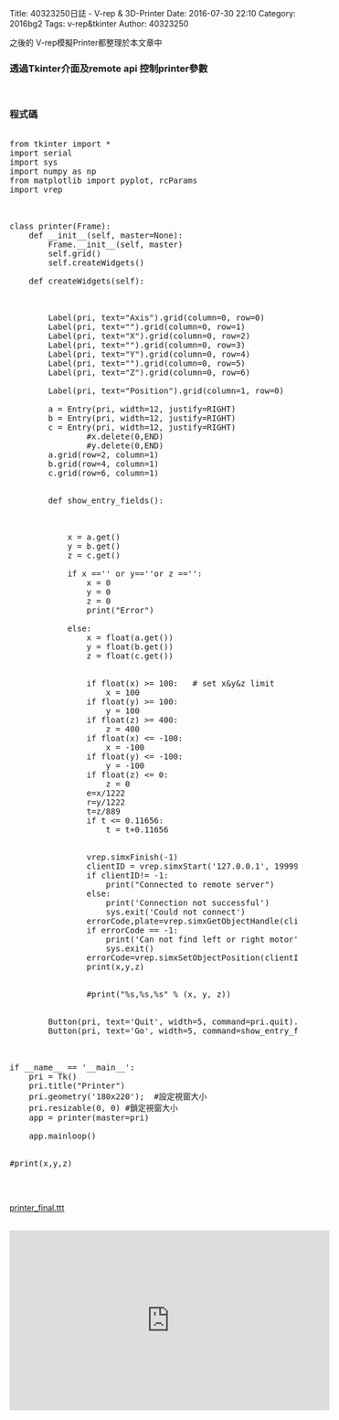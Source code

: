 Title: 40323250日誌 - V-rep & 3D-Printer 
Date: 2016-07-30 22:10
Category: 2016bg2
Tags: v-rep&tkinter 
Author: 40323250


之後的 V-rep模擬Printer都整理於本文章中

<!-- PELICAN_END_SUMMARY -->

<h3>透過Tkinter介面及remote api 控制printer參數</h3>
</br>
<h3>程式碼</h3>

<pre class="brush: python">

from tkinter import *
import serial
import sys
import numpy as np
from matplotlib import pyplot, rcParams
import vrep



class printer(Frame):
    def __init__(self, master=None):
        Frame.__init__(self, master)
        self.grid()
        self.createWidgets()

    def createWidgets(self):
        


        Label(pri, text="Axis").grid(column=0, row=0)
        Label(pri, text="").grid(column=0, row=1)
        Label(pri, text="X").grid(column=0, row=2)
        Label(pri, text="").grid(column=0, row=3)
        Label(pri, text="Y").grid(column=0, row=4)
        Label(pri, text="").grid(column=0, row=5)
        Label(pri, text="Z").grid(column=0, row=6)

        Label(pri, text="Position").grid(column=1, row=0)

        a = Entry(pri, width=12, justify=RIGHT)
        b = Entry(pri, width=12, justify=RIGHT)
        c = Entry(pri, width=12, justify=RIGHT)
                #x.delete(0,END)
                #y.delete(0,END)
        a.grid(row=2, column=1)
        b.grid(row=4, column=1)
        c.grid(row=6, column=1)


        def show_entry_fields():



            x = a.get()
            y = b.get()
            z = c.get()

            if x =='' or y==''or z =='':
                x = 0
                y = 0
                z = 0
                print("Error")
            
            else:
                x = float(a.get())
                y = float(b.get())
                z = float(c.get())


                if float(x) >= 100:   # set x&y&z limit 
                    x = 100
                if float(y) >= 100:
                    y = 100
                if float(z) >= 400:
                    z = 400
                if float(x) <= -100:
                    x = -100
                if float(y) <= -100:
                    y = -100
                if float(z) <= 0:
                    z = 0
                e=x/1222
                r=y/1222
                t=z/889
                if t <= 0.11656:
                    t = t+0.11656


                vrep.simxFinish(-1)
                clientID = vrep.simxStart('127.0.0.1', 19999, True, True, 5000, 5)
                if clientID!= -1:
                    print("Connected to remote server")
                else:
                    print('Connection not successful')
                    sys.exit('Could not connect')
                errorCode,plate=vrep.simxGetObjectHandle(clientID,'plate',vrep.simx_opmode_oneshot_wait)
                if errorCode == -1:
                    print('Can not find left or right motor')
                    sys.exit()                
                errorCode=vrep.simxSetObjectPosition(clientID,plate,-1,[e,r,t], vrep.simx_opmode_oneshot)
                print(x,y,z)


                #print("%s,%s,%s" % (x, y, z))


        Button(pri, text='Quit', width=5, command=pri.quit).grid(row=8, column=2, sticky=W, pady=4)
        Button(pri, text='Go', width=5, command=show_entry_fields).grid(row=8, column=0, sticky=W, pady=4)



if __name__ == '__main__':
    pri = Tk()
    pri.title("Printer")
    pri.geometry('180x220');  #設定視窗大小
    pri.resizable(0, 0) #鎖定視窗大小
    app = printer(master=pri)

    app.mainloop()


#print(x,y,z)

</pre>
</br>
<p><a href="https://github.com/coursemdetw/project_site/blob/gh-pages/users/g2_files/printer_final.ttt?raw=true">printer_final.ttt</a></p>
</br>
<iframe width="560" height="315" src="https://www.youtube.com/embed/UhC2eP_vbrA" frameborder="0" allowfullscreen></iframe>
</br>


